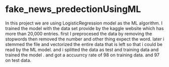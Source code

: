 # fake_news_predectionUsingML
In this project we are using LogisticRegression model as the ML algorithm. 
I trained the model with the data set provide by the kaggle website which has more than 20,000 entries.
first I preprocesed the data by removing the stopwords then removed the number and other thing expect the word.
later i stemmed the file and vectorized the entire data that is left so that i could be read by the ML model.
and i splitted the data as test and training data and trained the model .
and got a accuurrcy rate of 98 on training data.
and 97 on test data.
